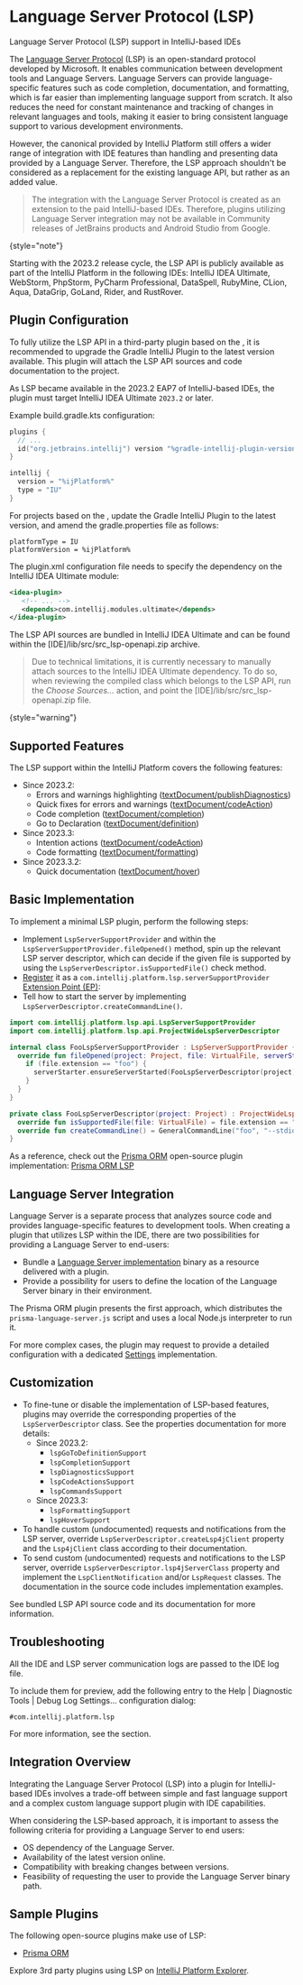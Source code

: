 <!-- Copyright 2000-2023 JetBrains s.r.o. and contributors. Use of this source code is governed by the Apache 2.0 license. -->

# Language Server Protocol (LSP)

<link-summary>Language Server Protocol (LSP) support in IntelliJ-based IDEs</link-summary>

The [Language Server Protocol](https://microsoft.github.io/language-server-protocol/) (LSP) is an open-standard protocol developed by Microsoft. It enables communication between development tools and Language Servers.
Language Servers can provide language-specific features such as code completion, documentation, and formatting, which is far easier than implementing language support from scratch.
It also reduces the need for constant maintenance and tracking of changes in relevant languages and tools, making it easier to bring consistent language support to various development environments.

However, the canonical [](custom_language_support.md) provided by IntelliJ Platform still offers a wider range of integration with IDE features than handling and presenting data provided by a Language Server.
Therefore, the LSP approach shouldn't be considered as a replacement for the existing language API, but rather as an added value.

> The integration with the Language Server Protocol is created as an extension to the paid IntelliJ-based IDEs.
> Therefore, plugins utilizing Language Server integration may not be available in Community releases of JetBrains products and Android Studio from Google.
>
{style="note"}

Starting with the 2023.2 release cycle, the LSP API is publicly available as part of the IntelliJ Platform in the following IDEs:
IntelliJ IDEA Ultimate, WebStorm, PhpStorm, PyCharm Professional, DataSpell, RubyMine, CLion, Aqua, DataGrip, GoLand, Rider, and RustRover.

## Plugin Configuration

To fully utilize the LSP API in a third-party plugin based on the [](tools_gradle_intellij_plugin.md), it is recommended to upgrade the Gradle IntelliJ Plugin to the latest version available.
This plugin will attach the LSP API sources and code documentation to the project.

As LSP became available in the 2023.2 EAP7 of IntelliJ-based IDEs, the plugin must target IntelliJ IDEA Ultimate `2023.2` or later.

Example <path>build.gradle.kts</path> configuration:

```kotlin
plugins {
  // ...
  id("org.jetbrains.intellij") version "%gradle-intellij-plugin-version%"
}

intellij {
  version = "%ijPlatform%"
  type = "IU"
}
```

For projects based on the [](plugin_github_template.md), update the Gradle IntelliJ Plugin to the latest version, and amend the <path>gradle.properties</path> file as follows:

```
platformType = IU
platformVersion = %ijPlatform%
```

The <path>plugin.xml</path> configuration file needs to specify the dependency on the IntelliJ IDEA Ultimate module:

```xml
<idea-plugin>
   <!-- ... -->
   <depends>com.intellij.modules.ultimate</depends>
</idea-plugin>
```

The LSP API sources are bundled in IntelliJ IDEA Ultimate and can be found within the <path>[IDE]/lib/src/src_lsp-openapi.zip</path> archive.

> Due to technical limitations, it is currently necessary to manually attach sources to the IntelliJ IDEA Ultimate dependency.
> To do so, when reviewing the compiled class which belongs to the LSP API, run the _Choose Sources..._ action, and point the <path>[IDE]/lib/src/src_lsp-openapi.zip</path> file.
>
{style="warning"}

## Supported Features

The LSP support within the IntelliJ Platform covers the following features:

- Since 2023.2:
  - Errors and warnings highlighting ([textDocument/publishDiagnostics](https://microsoft.github.io/language-server-protocol/specification/#textDocument_publishDiagnostics))
  - Quick fixes for errors and warnings ([textDocument/codeAction](https://microsoft.github.io/language-server-protocol/specification/#textDocument_codeAction))
  - Code completion ([textDocument/completion](https://microsoft.github.io/language-server-protocol/specification/#textDocument_completion))
  - Go to Declaration ([textDocument/definition](https://microsoft.github.io/language-server-protocol/specification/#textDocument_definition))
- Since 2023.3:
  - Intention actions ([textDocument/codeAction](https://microsoft.github.io/language-server-protocol/specification/#textDocument_codeAction))
  - Code formatting ([textDocument/formatting](https://microsoft.github.io/language-server-protocol/specification/#textDocument_formatting))
- Since 2023.3.2:
  - Quick documentation ([textDocument/hover](https://microsoft.github.io/language-server-protocol/specification#textDocument_hover))

## Basic Implementation

To implement a minimal LSP plugin, perform the following steps:
- Implement `LspServerSupportProvider` and within the `LspServerSupportProvider.fileOpened()` method, spin up the relevant LSP server descriptor, which can decide if the given file is supported by using the `LspServerDescriptor.isSupportedFile()` check method.
- [Register](plugin_extensions.md#declaring-extensions) it as a `com.intellij.platform.lsp.serverSupportProvider` [Extension Point (EP)](plugin_extension_points.md):
- Tell how to start the server by implementing `LspServerDescriptor.createCommandLine()`.

```kotlin
import com.intellij.platform.lsp.api.LspServerSupportProvider
import com.intellij.platform.lsp.api.ProjectWideLspServerDescriptor

internal class FooLspServerSupportProvider : LspServerSupportProvider {
  override fun fileOpened(project: Project, file: VirtualFile, serverStarter: LspServerStarter) {
    if (file.extension == "foo") {
      serverStarter.ensureServerStarted(FooLspServerDescriptor(project))
    }
  }
}

private class FooLspServerDescriptor(project: Project) : ProjectWideLspServerDescriptor(project, "Foo") {
  override fun isSupportedFile(file: VirtualFile) = file.extension == "foo"
  override fun createCommandLine() = GeneralCommandLine("foo", "--stdio")
}
```

As a reference, check out the [Prisma ORM](https://plugins.jetbrains.com/plugin/20686-prisma-orm) open-source plugin implementation: [Prisma ORM LSP](%gh-ij-plugins%/prisma/src/org/intellij/prisma/ide/lsp)

## Language Server Integration

Language Server is a separate process that analyzes source code and provides language-specific features to development tools.
When creating a plugin that utilizes LSP within the IDE, there are two possibilities for providing a Language Server to end-users:

- Bundle a [Language Server implementation](https://microsoft.github.io/language-server-protocol/implementors/servers/) binary as a resource delivered with a plugin.
- Provide a possibility for users to define the location of the Language Server binary in their environment.

The Prisma ORM plugin presents the first approach, which distributes the `prisma-language-server.js` script and uses a local Node.js interpreter to run it.

For more complex cases, the plugin may request to provide a detailed configuration with a dedicated [Settings](settings_guide.md) implementation.

## Customization

- To fine-tune or disable the implementation of LSP-based features, plugins may override the corresponding properties of the `LspServerDescriptor` class.
  See the properties documentation for more details:
  - Since 2023.2:
    - `lspGoToDefinitionSupport`
    - `lspCompletionSupport`
    - `lspDiagnosticsSupport`
    - `lspCodeActionsSupport`
    - `lspCommandsSupport`
  - Since 2023.3:
    - `lspFormattingSupport`
    - `lspHoverSupport`
- To handle custom (undocumented) requests and notifications from the LSP server, override `LspServerDescriptor.createLsp4jClient` property and the `Lsp4jClient` class according to their documentation.
- To send custom (undocumented) requests and notifications to the LSP server, override `LspServerDescriptor.lsp4jServerClass` property and implement the `LspClientNotification` and/or `LspRequest` classes.
  The documentation in the source code includes implementation examples.

See bundled LSP API source code and its documentation for more information.

## Troubleshooting

All the IDE and LSP server communication logs are passed to the IDE log file.

To include them for preview, add the following entry to the <control>Help | Diagnostic Tools | Debug Log Settings…</control> configuration dialog:

```
#com.intellij.platform.lsp
```

For more information, see the [](ide_infrastructure.md#logging) section.

## Integration Overview

Integrating the Language Server Protocol (LSP) into a plugin for IntelliJ-based IDEs involves a trade-off between simple and fast language support and a complex custom language support plugin with IDE capabilities.

When considering the LSP-based approach, it is important to assess the following criteria for providing a Language Server to end users:

- OS dependency of the Language Server.
- Availability of the latest version online.
- Compatibility with breaking changes between versions.
- Feasibility of requesting the user to provide the Language Server binary path.

## Sample Plugins

The following open-source plugins make use of LSP:

- [Prisma ORM](%gh-ij-plugins%/prisma/src/org/intellij/prisma/ide/lsp)

Explore 3rd party plugins using LSP on [IntelliJ Platform Explorer](https://jb.gg/ipe?extensions=com.intellij.platform.lsp.serverSupportProvider).

<include from="snippets.md" element-id="missingContent"/>

